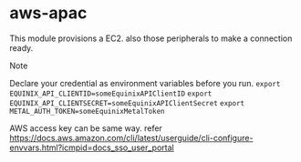 # aws-apac
This module provisions a EC2. also those peripherals to make a connection ready.

>[!note]
>Declare your credential as environment variables before you run.
>`export EQUINIX_API_CLIENTID=someEquinixAPIClientID`
>`export EQUINIX_API_CLIENTSECRET=someEquinixAPIClientSecret`
>`export METAL_AUTH_TOKEN=someEquinixMetalToken`
>
> AWS access key can be same way. refer https://docs.aws.amazon.com/cli/latest/userguide/cli-configure-envvars.html?icmpid=docs_sso_user_portal